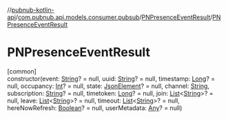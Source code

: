 //[pubnub-kotlin-api](../../../index.md)/[com.pubnub.api.models.consumer.pubsub](../index.md)/[PNPresenceEventResult](index.md)/[PNPresenceEventResult](-p-n-presence-event-result.md)

# PNPresenceEventResult

[common]\
constructor(event: [String](https://kotlinlang.org/api/latest/jvm/stdlib/kotlin/-string/index.html)? = null, uuid: [String](https://kotlinlang.org/api/latest/jvm/stdlib/kotlin/-string/index.html)? = null, timestamp: [Long](https://kotlinlang.org/api/latest/jvm/stdlib/kotlin/-long/index.html)? = null, occupancy: [Int](https://kotlinlang.org/api/latest/jvm/stdlib/kotlin/-int/index.html)? = null, state: [JsonElement](../../com.pubnub.api/-json-element/index.md)? = null, channel: [String](https://kotlinlang.org/api/latest/jvm/stdlib/kotlin/-string/index.html), subscription: [String](https://kotlinlang.org/api/latest/jvm/stdlib/kotlin/-string/index.html)? = null, timetoken: [Long](https://kotlinlang.org/api/latest/jvm/stdlib/kotlin/-long/index.html)? = null, join: [List](https://kotlinlang.org/api/latest/jvm/stdlib/kotlin.collections/-list/index.html)&lt;[String](https://kotlinlang.org/api/latest/jvm/stdlib/kotlin/-string/index.html)&gt;? = null, leave: [List](https://kotlinlang.org/api/latest/jvm/stdlib/kotlin.collections/-list/index.html)&lt;[String](https://kotlinlang.org/api/latest/jvm/stdlib/kotlin/-string/index.html)&gt;? = null, timeout: [List](https://kotlinlang.org/api/latest/jvm/stdlib/kotlin.collections/-list/index.html)&lt;[String](https://kotlinlang.org/api/latest/jvm/stdlib/kotlin/-string/index.html)&gt;? = null, hereNowRefresh: [Boolean](https://kotlinlang.org/api/latest/jvm/stdlib/kotlin/-boolean/index.html)? = null, userMetadata: [Any](https://kotlinlang.org/api/latest/jvm/stdlib/kotlin/-any/index.html)? = null)
